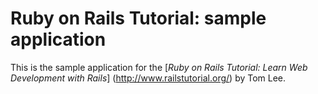 # Ruby on Rails Tutorial: sample application

This is the sample application for the
[*Ruby on Rails Tutorial:
Learn Web Development with Rails*] (http://www.railstutorial.org/)
by Tom Lee.